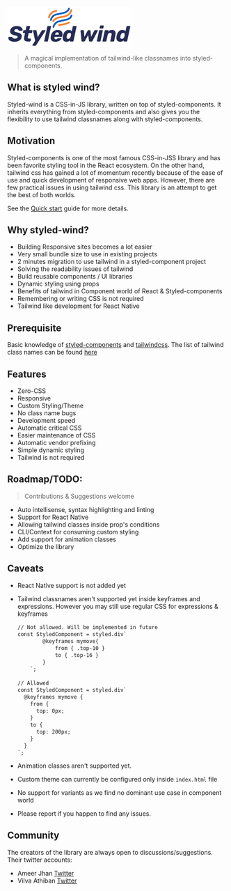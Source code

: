 ![Styled-wind](./images/logo.svg)

> A magical implementation of tailwind-like classnames into styled-components.

## What is styled wind?

Styled-wind is a CSS-in-JS library, written on top of styled-components. It inherits everything from styled-components and also gives you the flexibility to use tailwind classnames along with styled-components.

## Motivation

Styled-components is one of the most famous CSS-in-JSS library and has been favorite styling tool in the React ecosystem. On the other hand, tailwind css has gained a lot of momentum recently because of the ease of use and quick development of responsive web apps. However, there are few practical issues in using tailwind css. This library is an attempt to get the best of both worlds.

See the [Quick start](https://styled-wind.netlify.app/#/quickstart) guide for more details.

## Why styled-wind?

- Building Responsive sites becomes a lot easier
- Very small bundle size to use in existing projects
- 2 minutes migration to use tailwind in a styled-component project
- Solving the readability issues of tailwind
- Build reusable components / UI libraries
- Dynamic styling using props
- Benefits of tailwind in Component world of React & Styled-components
- Remembering or writing CSS is not required
- Tailwind like development for React Native

## Prerequisite

Basic knowledge of [styled-components](https://styled-components.com/) and [tailwindcss](https://tailwindcss.com/). The list of tailwind class names can be found [here](https://nerdcave.com/tailwind-cheat-sheet)

## Features

- Zero-CSS
- Responsive
- Custom Styling/Theme
- No class name bugs
- Development speed
- Automatic critical CSS
- Easier maintenance of CSS
- Automatic vendor prefixing
- Simple dynamic styling
- Tailwind is not required

## Roadmap/TODO:

> Contributions & Suggestions welcome

- Auto intellisense, syntax highlighting and linting
- Support for React Native
- Allowing tailwind classes inside prop's conditions
- CLI/Context for consuming custom styling
- Add support for animation classes
- Optimize the library

## Caveats

- React Native support is not added yet
- Tailwind classnames aren't supported yet inside keyframes and expressions. However you may still use regular CSS for expressions & keyframes

  ```tsx
  // Not allowed. Will be implemented in future
  const StyledComponent = styled.div`
          @keyframes mymove{
              from { .top-10 }
              to { .top-16 }
          }
      `;

  // Allowed
  const StyledComponent = styled.div`
    @keyframes mymove {
      from {
        top: 0px;
      }
      to {
        top: 200px;
      }
    }
  `;
  ```

- Animation classes aren't supported yet.
- Custom theme can currently be configured only inside `index.html` file
- No support for variants as we find no dominant use case in component world
- Please report if you happen to find any issues.

## Community

The creators of the library are always open to discussions/suggestions. Their twitter accounts:

- Ameer Jhan [Twitter](https://twitter.com/ameerthehacker)
- Vilva Athiban [Twitter](https://twitter.com/vilvaathibanpb)
